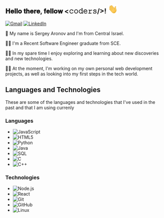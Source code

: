 <h2> 𝐇𝐞𝐥𝐥𝐨 𝐭𝐡𝐞𝐫𝐞, 𝐟𝐞𝐥𝐥𝐨𝐰 <𝚌𝚘𝚍𝚎𝚛𝚜/>! <img src="https://raw.githubusercontent.com/ABSphreak/ABSphreak/master/gifs/Hi.gif" width="30px"></h2>

  [![Gmail](https://img.shields.io/badge/-GMAIL-D14836?style=for-the-badge&logo=gmail&logoColor=white)](mailto:lodsergeyy@gmail.com)
  [![LinkedIn](https://img.shields.io/badge/-LINKEDIN-0077B5?style=for-the-badge&logo=linkedin&logoColor=white)](https://www.linkedin.com/in/sergey-aronov-61a93a16a/)
  
  :boy: My name is Sergey Aronov and I'm from Central Israel. 
  
  :man_student: I'm a Recent Software Engineer graduate from SCE.
  
  :technologist: In my spare time I enjoy exploring and learning about new discoveries and new technologies. 
  
  :man_technologist: At the moment, I'm working on my own personal web development projects, as well as looking into my first steps in the tech world.


## Languages and Technologies

These are some of the languages and technologies that I've used in the past and that I am using currenly
### Languages

- ![JavaScript](https://img.shields.io/badge/-JavaScript-000000?style=flat&logo=javascript) 
- ![HTML5](https://img.shields.io/badge/-HTML5-000000?style=flat&logo=html5)
- ![Python](https://img.shields.io/badge/-Python-000000?style=flat&logo=python)
- ![Java](https://img.shields.io/badge/-Java-000000?style=flat&logo=java)
- ![SQL](https://img.shields.io/badge/-SQL-000000?style=flat&logo=postgresql)
- ![C](https://img.shields.io/badge/-C-000000?style=flat&logo=c)
- ![C++](https://img.shields.io/badge/-C++-000000?style=flat&logo=c%2B%2B)

### Technologies

- ![Node.js](https://img.shields.io/badge/-Node.js-222222?style=flat&logo=node.js&logoColor=339933)
- ![React](https://img.shields.io/badge/-React-222222?style=flat&logo=React&logoColor=61DAFB)
- ![Git](https://img.shields.io/badge/-Git-222222?style=flat&logo=git&logoColor=F05032)
- ![GitHub](https://img.shields.io/badge/-GitHub-222222?style=flat&logo=github&logoColor=181717)
- ![Linux](https://img.shields.io/badge/-Linux-222222?style=flat&logo=linux&logoColor=FCC624)
